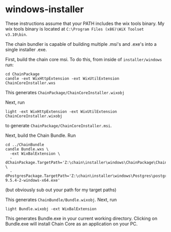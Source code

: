 # windows-installer

These instructions assume that your PATH includes the wix tools binary. My wix tools binary is located at `C:\Program Files (x86)\WiX Toolset v3.10\bin`.

The chain bundler is capable of building multiple .msi's and .exe's into a single installer .exe. 

First, build the chain core msi. To do this, from inside of `installer/windows` run: 

```
cd ChainPackage
candle -ext WixHttpExtension -ext WixUtilExtension ChainCoreInstaller.wxs
```

This generates `ChainPackage/ChainCoreInstaller.wixobj`

Next, run 

`light -ext WixHttpExtension -ext WixUtilExtension ChainCoreInstaller.wixobj`

to generate `ChainPackage/ChainCoreInstaller.msi`. 

Next, build the Chain Bundle. Run 

```
cd ../ChainBundle
candle Bundle.wxs \
  -ext WixBalExtension \
  -dChainPackage.TargetPath='Z:\chain\installer\windows\ChainPackage\ChainCoreInstaller.msi' \
  -dPostgresPackage.TargetPath='Z:\chain\installer\windows\Postgres\postgresql-9.5.4-2-windows-x64.exe'
```
(but obviously sub out your path for my target paths) 

This generates `ChainBundle/Bundle.wixobj`. Next, run

`light Bundle.wixobj -ext WixBalExtension`

This generates Bundle.exe in your current working directory. Clicking on Bundle.exe will install Chain Core as an application on your PC. 
